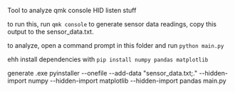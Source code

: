 Tool to analyze qmk console HID listen stuff

to run this, run ```qmk console``` to generate sensor data readings, copy this output to the sensor_data.txt.

to analyze, open a command prompt in this folder and run ```python main.py```

ehh install dependencies with ```pip install numpy pandas matplotlib```


generate .exe
pyinstaller --onefile --add-data "sensor_data.txt;." --hidden-import numpy --hidden-import matplotlib --hidden-import pandas main.py
